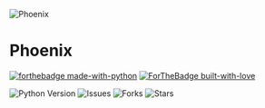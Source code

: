 ![Phoenix](https://telegra.ph/file/3ef6e9ace5a18fab42bda.jpg)
# Phoenix
[![forthebadge made-with-python](http://ForTheBadge.com/images/badges/made-with-python.svg)](https://www.python.org/)
[![ForTheBadge built-with-love](http://ForTheBadge.com/images/badges/built-with-love.svg)](https://GitHub.com/MrHonekawa/)</br>

![Python Version](https://img.shields.io/badge/python-3.8-green?style=for-the-badge&logo=appveyor)
![Issues](https://img.shields.io/github/issues/MrHonekawa/Phoenix?style=for-the-badge&logo=appveyor)
![Forks](https://img.shields.io/github/forks/MrHonekawa/Phoenix?style=for-the-badge&logo=appveyor)
![Stars](https://img.shields.io/github/stars/MrHonekawa/Phoenix?style=for-the-badge&logo=appveyor)
